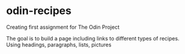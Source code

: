 # odin-recipes
Creating first assignment for The Odin Project

The goal is to build a page including links to different types of recipes.
 Using headings, paragraphs, lists, pictures


